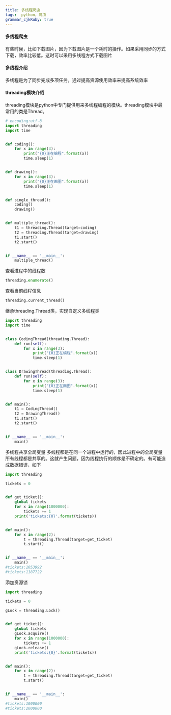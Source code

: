```yaml
---
title: 多线程爬虫
tags:  python，爬虫
grammar_cjkRuby: true
---
```



#### 多线程爬虫
有些时候，比如下载图片，因为下载图片是一个耗时的操作。如果采用同步的方式下载，效率比较低。这时可以采用多线程方式下载图片

#### 多线程介绍
多线程是为了同步完成多项任务，通过提高资源使用效率来提高系统效率

#### threading模块介绍
threading模块是python中专门提供用来多线程编程的模块。threading模块中最常用的类是Thread。
```python
# encoding:utf-8
import threading
import time


def coding():
    for x in range(3):
        print("{0}正在编程".format(x))
        time.sleep(1)


def drawing():
    for x in range(3):
        print("{0}正在画图".format(x))
        time.sleep(1)


def single_thread():
    coding()
    drawing()


def multiple_thread():
    t1 = threading.Thread(target=coding)
    t2 = threading.Thread(target=drawing)
    t1.start()
    t2.start()


if __name__ == '__main__':
    multiple_thread()

```
查看进程中的线程数
```python
threading.enumerate()
```
查看当前线程信息
```python
threading.current_thread()
```
继承threading.Thread类，实现自定义多线程类
```python
import threading
import time


class CodingThread(threading.Thread):
    def run(self):
        for x in range(3):
            print("{0}正在编程".format(x))
            time.sleep(1)


class DrawingThread(threading.Thread):
    def run(self):
        for x in range(3):
            print("{0}正在画图".format(x))
            time.sleep(1)


def main():
    t1 = CodingThread()
    t2 = DrawingThread()
    t1.start()
    t2.start()


if __name__ == '__main__':
    main()

```
多线程共享全局变量
多线程都是在同一个进程中运行的，因此进程中的全局变量所有线程都是共享的。这就产生问题，因为线程执行的顺序是不确定的。有可能造成数据错误，如下
```python
import threading

tickets = 0


def get_ticket():
    global tickets
    for x in range(1000000):
        tickets += 1
    print('tickets:{0}'.format(tickets))


def main():
    for x in range(2):
        t = threading.Thread(target=get_ticket)
        t.start()


if __name__ == '__main__':
    main()
#tickets:1053992
#tickets:1187722

```
添加资源锁
```python
import threading

tickets = 0

gLock = threading.Lock()


def get_ticket():
    global tickets
    gLock.acquire()
    for x in range(1000000):
        tickets += 1
    gLock.release()
    print('tickets:{0}'.format(tickets))


def main():
    for x in range(2):
        t = threading.Thread(target=get_ticket)
        t.start()


if __name__ == '__main__':
    main()
#tickets:1000000
#tickets:2000000

```
